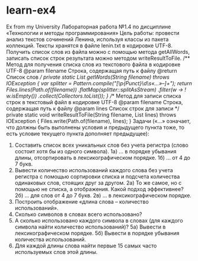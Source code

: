 # learn-ex4
Ex from my University
Лабораторная работа №1.4
по дисциплине
«Технологии и методы программирования»
Цель работы: провести анализ текстов сочинений Ленина, используя классы из
пакета коллекций.
Тексты хранятся в файле lenin.txt в кодировке UTF-8. Получить список слов из
файла можно с помощью метода getAllWords, записать список строк результата
можно методом writeResultToFile.
/**
Метод для получения списка слов из текстового файла в кодировке
UTF-8
@param filename Строка, содержащая путь к файлу
@return Список слов
*/
private static List<String> getWords(String filename) throws IOException
{
var splitter = Pattern.compile("[\\p{Punct}\\d\\s«…»–]+");
return Files.lines(Path.of(filename))
.flatMap(splitter::splitAsStream)
.filter(w -> ! w.isEmpty())
.collect(Collectors.toList());
}
/**
Метод для записи списка строк в текстовый файл в кодировке UTF-8
@param filename Строка, содержащая путь к файлу
@param lines Список строк для записи
*/
private static void writeResultToFile(String filename, List<String>
lines) throws IOException {
Files.write(Path.of(filename), lines);
}
Задачи («…» означает, что должны быть выполнены условия и предыдущего
пункта тоже, то есть условие текущего пункта дополняет предыдущее):
1) Составить список всех уникальных слов без учета регистра (слово состоит
хотя бы из одного символа).
1а) ... в порядке убывания длины, отсортировать в лексикографическом порядке.
1б) ... от 4 до 7 букв.
2) Вывести количество использований каждого слова без учета регистра с
помощью сортировки списка и подсчета количества одинаковых слов, стоящих друг за
другом.
2а) То же самое, но с помощью не списка, а отображения. Какой подход
эффективнее?
2б) ... для слов от 4 до 7 букв.
2в) ... в лексикографическом порядке.
  3) Построить отображение «длина слова – количество использований».
4) Сколько символов в словах всего использовано?
5) А сколько использовано каждого символа в словах (для каждого символа
найти количество использований)?
5а) Вывести в лексикографическом порядке.
5б) Вывести в порядке убывания количества использований.
6) Для каждой длины слова найти первые 15 самых часто используемых слов
этой длины.
